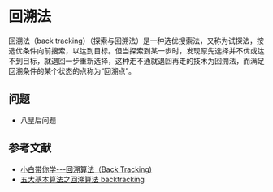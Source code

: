 # 回溯法

回溯法（back tracking）（探索与回溯法）是一种选优搜索法，又称为试探法，按选优条件向前搜索，以达到目标。但当探索到某一步时，发现原先选择并不优或达不到目标，就退回一步重新选择，这种走不通就退回再走的技术为回溯法，而满足回溯条件的某个状态的点称为“回溯点”。

## 问题

- 八皇后问题

## 参考文献

- [小白带你学---回溯算法（Back Tracking)](https://zhuanlan.zhihu.com/p/54275352)
- [五大基本算法之回溯算法 backtracking](https://houbb.github.io/2020/01/23/data-struct-learn-07-base-backtracking)
